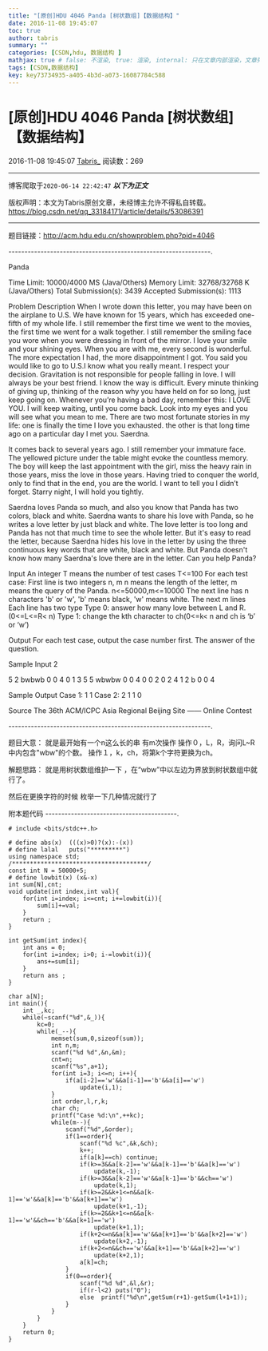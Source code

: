 ```yaml
---
title: "[原创]HDU 4046 Panda [树状数组]【数据结构】"
date: 2016-11-08 19:45:07
toc: true
author: tabris
summary: ""
categories: [CSDN,hdu, 数据结构 ]
mathjax: true # false: 不渲染, true: 渲染, internal: 只在文章内部渲染，文章列表中不渲染
tags: [CSDN,数据结构]
key: key73734935-a405-4b3d-a073-16087784c588
---
```


# [原创]HDU 4046 Panda [树状数组]【数据结构】

2016-11-08 19:45:07  [Tabris_](https://me.csdn.net/qq_33184171) 阅读数：269

---

博客爬取于`2020-06-14 22:42:47`
***以下为正文***

版权声明：本文为Tabris原创文章，未经博主允许不得私自转载。
https://blog.csdn.net/qq_33184171/article/details/53086391

<!-- more -->

---

题目链接：http://acm.hdu.edu.cn/showproblem.php?pid=4046

---------------------------------------------------------------.

Panda

Time Limit: 10000/4000 MS (Java/Others)    Memory Limit: 32768/32768 K (Java/Others)
Total Submission(s): 3439    Accepted Submission(s): 1113


Problem Description
When I wrote down this letter, you may have been on the airplane to U.S. 
We have known for 15 years, which has exceeded one-fifth of my whole life. I still remember the first time we went to the movies, the first time we went for a walk together. I still remember the smiling face you wore when you were dressing in front of the mirror. I love your smile and your shining eyes. When you are with me, every second is wonderful.
The more expectation I had, the more disappointment I got. You said you would like to go to U.S.I know what you really meant. I respect your decision. Gravitation is not responsible for people falling in love. I will always be your best friend. I know the way is difficult. Every minute thinking of giving up, thinking of the reason why you have held on for so long, just keep going on. Whenever you’re having a bad day, remember this: I LOVE YOU.
I will keep waiting, until you come back. Look into my eyes and you will see what you mean to me.
There are two most fortunate stories in my life: one is finally the time I love you exhausted. the other is that long time ago on a particular day I met you.
Saerdna.

It comes back to several years ago. I still remember your immature face.
The yellowed picture under the table might evoke the countless memory. The boy will keep the last appointment with the girl, miss the heavy rain in those years, miss the love in those years. Having tried to conquer the world, only to find that in the end, you are the world. I want to tell you I didn’t forget. Starry night, I will hold you tightly. 

Saerdna loves Panda so much, and also you know that Panda has two colors, black and white.
Saerdna wants to share his love with Panda, so he writes a love letter by just black and white.
The love letter is too long and Panda has not that much time to see the whole letter.
But it's easy to read the letter, because Saerdna hides his love in the letter by using the three continuous key words that are white, black and white.
But Panda doesn't know how many Saerdna's love there are in the letter.
Can you help Panda?
 

Input
An integer T means the number of test cases T<=100
For each test case:
First line is two integers n, m
n means the length of the letter, m means the query of the Panda. n<=50000,m<=10000
The next line has n characters 'b' or 'w', 'b' means black, 'w' means white.
The next m lines 
Each line has two type
Type 0: answer how many love between L and R. (0<=L<=R< n)
Type 1: change the kth character to ch(0<=k< n and ch is ‘b’ or ‘w’)
 

Output
For each test case, output the case number first.
The answer of the question.
 

Sample Input
2

5 2
bwbwb
0 0 4
0 1 3
5 5
wbwbw
0 0 4
0 0 2
0 2 4
1 2 b
0 0 4
 

Sample Output
Case 1: 
1 
1 
Case 2: 
2 
1 
1 
0
 

Source
The 36th ACM/ICPC Asia Regional Beijing Site —— Online Contest
 

---------------------------------------------------------------.

题目大意：
就是最开始有一个n这么长的串 有m次操作
操作０，L，R，询问L~R中内包含"wbw"的个数。
操作１，k，ch，将第k个字符更换为ch。

解题思路：
就是用树状数组维护一下 ，在“wbw”中以左边为界放到树状数组中就行了。

然后在更换字符的时候
枚举一下几种情况就行了

附本题代码
-----------------------------------------.
```
# include <bits/stdc++.h>

# define abs(x)  (((x)>0)?(x):-(x))
# define lalal   puts("*********")
using namespace std;
/**************************************/
const int N = 50000+5;
# define lowbit(x) (x&-x)
int sum[N],cnt;
void update(int index,int val){
    for(int i=index; i<=cnt; i+=lowbit(i)){
        sum[i]+=val;
    }
    return ;
}

int getSum(int index){
    int ans = 0;
    for(int i=index; i>0; i-=lowbit(i)){
        ans+=sum[i];
    }
    return ans ;
}

char a[N];
int main(){
    int _,kc;
    while(~scanf("%d",&_)){
        kc=0;
        while(_--){
            memset(sum,0,sizeof(sum));
            int n,m;
            scanf("%d %d",&n,&m);
            cnt=n;
            scanf("%s",a+1);
            for(int i=3; i<=n; i++){
                if(a[i-2]=='w'&&a[i-1]=='b'&&a[i]=='w')
                    update(i,1);
            }
            int order,l,r,k;
            char ch;
            printf("Case %d:\n",++kc);
            while(m--){
                scanf("%d",&order);
                if(1==order){
                    scanf("%d %c",&k,&ch);
                    k++;
                    if(a[k]==ch) continue;
                    if(k>=3&&a[k-2]=='w'&&a[k-1]=='b'&&a[k]=='w')
                        update(k,-1);
                    if(k>=3&&a[k-2]=='w'&&a[k-1]=='b'&&ch=='w')
                        update(k,1);
                    if(k>=2&&k+1<=n&&a[k-1]=='w'&&a[k]=='b'&&a[k+1]=='w')
                        update(k+1,-1);
                    if(k>=2&&k+1<=n&&a[k-1]=='w'&&ch=='b'&&a[k+1]=='w')
                        update(k+1,1);
                    if(k+2<=n&&a[k]=='w'&&a[k+1]=='b'&&a[k+2]=='w')
                        update(k+2,-1);
                    if(k+2<=n&&ch=='w'&&a[k+1]=='b'&&a[k+2]=='w')
                        update(k+2,1);
                    a[k]=ch;
                }
                if(0==order){
                    scanf("%d %d",&l,&r);
                    if(r-l<2) puts("0");
                    else  printf("%d\n",getSum(r+1)-getSum(l+1+1));
                }
            }
        }
    }
    return 0;
}
```

